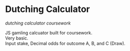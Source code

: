 # Dutching Calculator
<em>dutching calculator coursework</em>

JS gamling calcuator built for coursework.<br>
Very basic.<br>
Input stake, Decimal odds for outcome A, B, and C (Draw).



